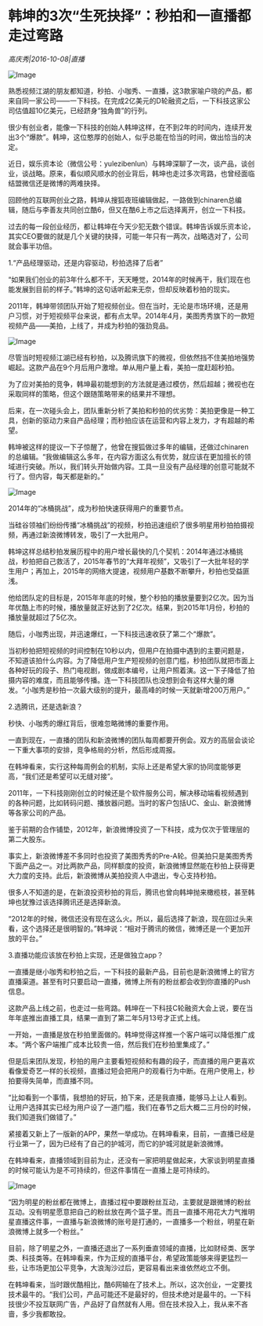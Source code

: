 # 韩坤的3次“生死抉择”：秒拍和一直播都走过弯路

*高庆秀|2016-10-08|直播*

![Image](http://static.ylzbl.com/uploads/ueditor/php/upload/image/20170726/1501059538641362.png)

熟悉视频江湖的朋友都知道，秒拍、小咖秀、一直播，这3款家喻户晓的产品，都来自同一家公司——一下科技。在完成2亿美元的D轮融资之后，一下科技这家公司估值超10亿美元，已经跻身“独角兽”的行列。

很少有创业者，能像一下科技的创始人韩坤这样，在不到2年的时间内，连续开发出3个“爆款”。韩坤，这位憨厚的创始人，似乎总能在恰当的时间，做出恰当的决定。

近日，娱乐资本论（微信公号：yulezibenlun）与韩坤深聊了一次，谈产品，谈创业，谈战略。原来，看似顺风顺水的创业背后，韩坤也走过多次弯路，也曾经面临结盟微信还是微博的两难抉择。

回顾他的互联网创业之路，韩坤从搜狐夜班编辑做起，一路做到chinaren总编辑，随后与李善友共同创立酷6，但又在酷6上市之后选择离开，创立一下科技。

过去的每一段创业经历，都让韩坤在今天少犯无数个错误。韩坤告诉娱乐资本论，其实CEO要做的就是几个关键的抉择，可能一年只有一两次，战略选对了，公司就会事半功倍。

1.“产品经理驱动，还是内容驱动，秒拍选择了后者”

“如果我们创业的前3年什么都不干，天天睡觉，2014年的时候再干，我们现在也能发展到目前的样子。”韩坤的这句话听起来无奈，但却反映着秒拍的现实。

2011年，韩坤带领团队开始了短视频创业。但在当时，无论是市场环境，还是用户习惯，对于短视频平台来说，都有点太早。2014年4月，美图秀秀旗下的一款短视频产品——美拍，上线了，并成为秒拍的强劲竞品。

![Image](http://p2.pstatp.com/large/31b90003c9224fb0bb00)

尽管当时短视频江湖已经有秒拍，以及腾讯旗下的微视，但依然挡不住美拍地强势崛起。这款产品在9个月后用户激增。单从用户量上看，美拍一度赶超秒拍。

为了应对美拍的竞争，韩坤最初能想到的方法就是通过模仿，然后超越；微视也在采取同样的策略，但这个跟随策略带来的结果并不理想。

后来，在一次碰头会上，团队重新分析了美拍和秒拍的优劣势：美拍更像是一种工具，创新的驱动力来自产品经理；而秒拍应该在运营和内容上发力，才有超越的希望。

韩坤被这样的提议一下子惊醒了，他曾在搜狐做过多年的编辑，还做过chinaren的总编辑。“我做编辑这么多年，在内容方面这么有优势，就应该在更加擅长的领域进行突破。所以，我们转头开始做内容。工具一旦没有产品经理的创意可能就不行了。但内容，每天都是新的。”

![Image](http://p2.pstatp.com/large/2ee30003f57b9b71e66d)

2014年的“冰桶挑战”，成为秒拍快速获得用户的重要节点。

当硅谷领袖们纷纷传播“冰桶挑战”的视频，秒拍迅速组织了很多明星用秒拍拍摄视频，再通过新浪微博转发，吸引了一大批用户。

韩坤这样总结秒拍发展历程中的用户增长最快的几个契机：2014年通过冰桶挑战，秒拍把自己救活了，2015年春节的“大拜年视频”，又吸引了一大批年轻的学生用户；再加上，2015年的网络大提速，视频用户基数不断攀升，秒拍也受益匪浅。

他给团队定的目标是，2015年年底的时候，整个秒拍的播放量要到2亿次。因为当年优酷上市的时候，播放量就正好达到了2亿次。结果，到2015年1月份，秒拍的播放量就超过了5亿次。

随后，小咖秀出现，并迅速爆红，一下科技迅速收获了第二个“爆款”。

当初秒拍把短视频的时间控制在10秒以内，但用户在拍摄中遇到的主要问题是，不知道该拍什么内容。为了降低用户生产短视频的创意门槛，秒拍团队就把市面上各种好玩的段子、热门电视剧，做成剧本编号，让用户照着演。这一下子降低了拍摄内容的难度，而且能够传播。连一下科技团队也没想到会有这样大量的爆发。“小咖秀是秒拍一次最大级别的提升，最高峰的时候一天就新增200万用户。”

2.选腾讯，还是选新浪？

秒快、小咖秀的爆红背后，很难忽略微博的重要作用。

一直到现在，一直播的团队和新浪微博的团队每周都要开例会。双方的高层会谈论一下重大事项的安排，竞争格局的分析，然后形成周报。

在韩坤看来，实行这种每周例会的机制，实际上还是希望大家的协同度能够更高，“我们还是希望可以无缝对接”。

2011年，一下科技刚刚创立的时候还是个软件服务公司，解决移动端看视频遇到的各种问题，比如转码问题、播放器问题。当时的客户包括UC、金山、新浪微博等各家公司的产品。

鉴于前期的合作铺垫，2012年，新浪微博投资了一下科技，成为仅次于管理层的第二大股东。

事实上，新浪微博差不多同时也投资了美图秀秀的Pre-A轮。但美拍只是美图秀秀下面产品之一。对比两款产品，同样额度的投资，新浪微博显然能在秒拍上获得更大力度的支持。此后，新浪微博从美拍投资人中退出，专心支持秒拍。

很多人不知道的是，在新浪投资秒拍的背后，腾讯也曾向韩坤抛来橄榄枝，甚至韩坤也犹豫过该选择腾讯还是选择新浪。

“2012年的时候，微信还没有现在这么火。所以，最后选择了新浪，现在回过头来看，这个选择还是很明智的。”韩坤说：“相对于腾讯的微信，微博还是一个更加开放的平台。”

3.直播功能应该放在秒拍上实现，还是做独立app？

一直播是继小咖秀和秒拍之后，一下科技的最新产品，目前也是新浪微博上的官方直播渠道。甚至有时只要启动一直播，微博上所有的粉丝都会收到你直播的Push信息。

这款产品上线之前，也走过一些弯路。韩坤在一下科技C轮融资大会上说，要在当年年底推出直播工具，结果一直到了第二年5月13号才正式上线。

一开始，一直播是放在秒拍里面做的。韩坤觉得这样推一个客户端可以降低推广成本。“两个客户端推广成本比较贵一倍，然后我们在秒拍里集成了。”

但是后来团队发现，秒拍的用户主要看短视频和有趣的段子，而直播的用户更喜欢看像爱奇艺一样的长视频，直播过短会把用户的观看行为中断。在用户使用上，秒拍要得失简单，而直播不同。

“比如看到一个事情，我想拍的好玩，拍下来，还是我直播，能够马上让人看到。让用户选择其实已经为用户设了一道门槛，我们在春节之后大概二三月份的时候，我们知道我们做错了。”

紧接着又新上了一版新的APP，果然一举成功。在韩坤看来，目前，一直播已经是行业第一了，因为已经有了自己的护城河，而它的护城河就是新浪微博。

在韩坤看来，直播领域到目前为止，还没有一家把明星做起来，大家谈到明星直播的时候可能认为是不可持续的，但这件事情在一直播上是可持续的。

![Image](http://p2.pstatp.com/large/31c60003c5e2e68d8dc8)

“因为明星的粉丝都在微博上，直播过程中要跟粉丝互动，主要就是跟微博的粉丝互动。没有明星愿意把自己的粉丝放在两个篮子里。而且一直播不用花大力气推明星直播这件事，一直播与新浪微博的账号是打通的，一直播多一个粉丝，明星在新浪微博上就多一个粉丝。”

目前，除了明星之外，一直播还退出了一系列垂直领域的直播，比如财经类、医学类、科技类等。在韩坤看来，作为正规的直播平台，希望政策能够来得更猛烈一些，让市场更加公平竞争，大浪淘沙过后，更容易看出来谁依然屹立不倒。

在韩坤看来，当时跟优酷相比，酷6网输在了技术上。所以，这次创业，一定要找技术最牛的。“我们公司，产品可能还不是最好的，但技术绝对是最牛的。一下科技很少不投互联网广告，产品好了自然就有人用。但在技术投入上，我从来不吝啬，多少我都敢投。

